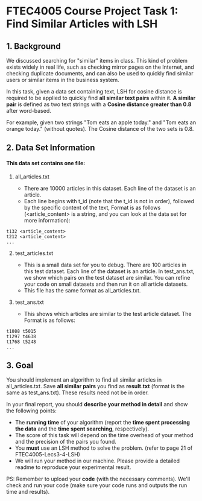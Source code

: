 # FTEC4005 Course Project Task 1: Find Similar Articles with LSH
## 1. Background
We discussed searching for "similar" items in class. This kind of problem exists widely in real life, such as checking mirror pages on the Internet, and checking duplicate documents, and can also be used to quickly find similar users or similar items in the business system. 

In this task, given a data set containing text, LSH for cosine distance is required to be applied to quickly find **all similar text pairs** within it.  **A similar pair** is defined as two text strings with a **Cosine distance greater than 0.8** after word-based. 

For example, given two strings "Tom eats an apple today." and "Tom eats an orange today." (without quotes). The Cosine distance of the two sets is 0.8.  

## 2. Data Set Information

#### This data set contains one file:
1. all_articles.txt
	
	- There are $10000$ articles in this dataset. Each line of the dataset is an article.
	- Each line begins with t_id (note that the t_id is not in order), followed by the specific content of the text, Format is as follows (<article_content> is a string, and you can look at the data set for more information):
```
t132 <article_content>
t212 <article_content>
...
```
2. test_articles.txt
	
	- This is a small data set for you to debug. There are $100$ articles in this test dataset. Each line of the dataset is an article. In test_ans.txt, we show which pairs on the test dataset are similar. You can refine your code on small datasets and then run it on all article datasets.
	- This file has the same format as all_articles.txt. 
3. test_ans.txt
   - This shows which articles are similar to the test article dataset. The Format is as follows:
```
t1088 t5015
t1297 t4638
t1768 t5248
...
```

## 3. Goal

You should implement an algorithm to find all similar articles in all_articles.txt. Save **all similar pairs** you find as **result.txt** (format is the same as test_ans.txt). These results need not be in order. 

In your final report, you should **describe your method in detail** and show the following points:

- The **running time** of your algorithm (report the **time spent processing the data** and the **time spent searching**, respectively). 
- The score of this task will depend on the time overhead of your method and the precision of the pairs you found.
- You **must** use an LSH method to solve the problem. (refer to page 21 of FTEC4005-Lecs3-4-LSH)
- We will run your method in our machine. Please provide a detailed readme to reproduce your experimental result.

PS: Remember to upload your **code** (with the necessary comments). We'll check and run your code (make sure your code runs and outputs the run time and results).  
